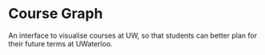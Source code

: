 # Course Graph
An interface to visualise courses at UW, so that students can better plan for 
their future terms at UWaterloo.

